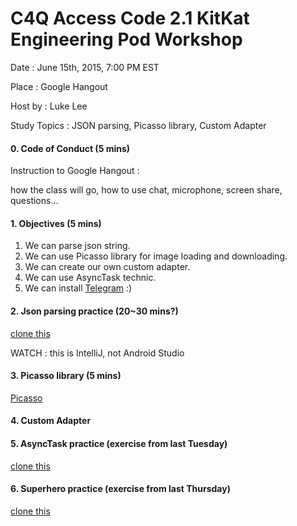 # C4Q Access Code 2.1 KitKat Engineering Pod Workshop

Date : June 15th, 2015, 7:00 PM EST

Place : Google Hangout

Host by : Luke Lee

Study Topics : JSON parsing, Picasso library, Custom Adapter

#### 0. Code of Conduct (5 mins)

Instruction to Google Hangout : 

how the class will go, how to use chat, microphone, screen share, questions...

#### 1. Objectives (5 mins)

1. We can parse json string.
2. We can use Picasso library for image loading and downloading.
3. We can create our own custom adapter.
4. We can use AsyncTask technic.
5. We can install [Telegram](https://telegram.org/) :)


#### 2. Json parsing practice (20~30 mins?)

[clone this](https://github.com/lukesterlee/JsonParsingPractice)

WATCH : this is IntelliJ, not Android Studio

#### 3. Picasso library (5 mins)

[Picasso](http://square.github.io/picasso/)

#### 4. Custom Adapter

[]()

#### 5. AsyncTask practice (exercise from last Tuesday)

[clone this](https://github.com/lukesterlee/AsyncTaskPractice)

#### 6. Superhero practice (exercise from last Thursday)

[clone this](https://github.com/lukesterlee/SuperheroPractice)
